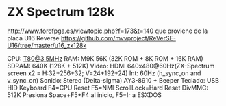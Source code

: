 # ZX Spectrum 128k 
http://www.forofpga.es/viewtopic.php?f=173&t=140
que proviene de la placa U16 Reverse https://github.com/mvvproject/ReVerSE-U16/tree/master/u16_zx128k

CPU: T80@3.5MHz
		RAM: M9K 56K (32K ROM + 8K ROM + 16K RAM)
		SDRAM: 640K (128K + 512K)
		Video: HDMI 640x480@60Hz(ZX-Spectrum screen x2 = H:32+256+32; V=24+192+24)
		Int: 60Hz (h_sync_on and v_sync_on)
		Sonido: Stereo (Delta-sigma) AY3-8910 + Beeper
		Teclado: USB HID Keyboard
    F4=CPU Reset
    F5=NMI
    ScrollLock=Hard Reset
		DivMMC: 512K Presiona Space+F5+F4 al inicio, F5=Ir a ESXDOS
